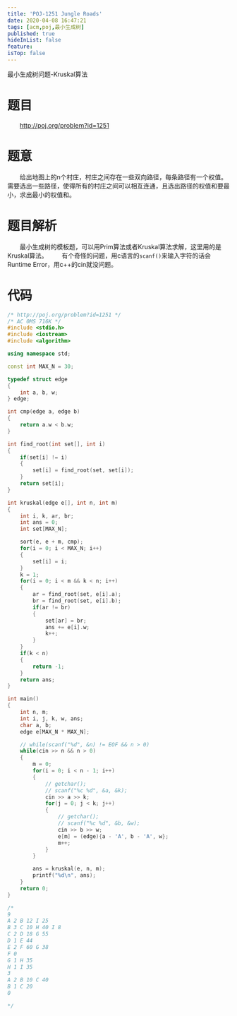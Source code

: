 ```yaml
---
title: 'POJ-1251 Jungle Roads'
date: 2020-04-08 16:47:21
tags: [acm,poj,最小生成树]
published: true
hideInList: false
feature: 
isTop: false
---
```

最小生成树问题-Kruskal算法
<!-- more -->

# 题目
&emsp;&emsp;<http://poj.org/problem?id=1251>

# 题意
&emsp;&emsp;给出地图上的n个村庄，村庄之间存在一些双向路径，每条路径有一个权值。需要选出一些路径，使得所有的村庄之间可以相互连通，且选出路径的权值和要最小，求出最小的权值和。

# 题目解析
&emsp;&emsp;最小生成树的模板题，可以用Prim算法或者Kruskal算法求解，这里用的是Kruskal算法。
&emsp;&emsp;有个奇怪的问题，用c语言的`scanf()`来输入字符的话会Runtime Error，用c++的cin就没问题。

# 代码
```cpp
/* http://poj.org/problem?id=1251 */
/* AC 0MS 716K */
#include <stdio.h>
#include <iostream>
#include <algorithm>

using namespace std;

const int MAX_N = 30;

typedef struct edge
{
	int a, b, w;
} edge;

int cmp(edge a, edge b)
{
	return a.w < b.w;
}

int find_root(int set[], int i)
{
	if(set[i] != i)
	{
		set[i] = find_root(set, set[i]);
	}
	return set[i];
}

int kruskal(edge e[], int n, int m)
{
	int i, k, ar, br;
	int ans = 0;
	int set[MAX_N];

	sort(e, e + m, cmp);
	for(i = 0; i < MAX_N; i++)
	{
		set[i] = i;
	}
	k = 1;
	for(i = 0; i < m && k < n; i++)
	{
		ar = find_root(set, e[i].a);
		br = find_root(set, e[i].b);
		if(ar != br)
		{
			set[ar] = br;
			ans += e[i].w;
			k++;
		}
	}
	if(k < n)
	{
		return -1;
	}
	return ans;
}

int main()
{
	int n, m;
	int i, j, k, w, ans;
	char a, b;
	edge e[MAX_N * MAX_N];

	// while(scanf("%d", &n) != EOF && n > 0)
	while(cin >> n && n > 0)
	{
		m = 0;
		for(i = 0; i < n - 1; i++)
		{
			// getchar();
			// scanf("%c %d", &a, &k);
			cin >> a >> k;
			for(j = 0; j < k; j++)
			{
				// getchar();
				// scanf("%c %d", &b, &w);
				cin >> b >> w;
				e[m] = (edge){a - 'A', b - 'A', w};
				m++;
			}
		}

		ans = kruskal(e, n, m);
		printf("%d\n", ans);
	}
	return 0;
}

/*
9
A 2 B 12 I 25
B 3 C 10 H 40 I 8
C 2 D 18 G 55
D 1 E 44
E 2 F 60 G 38
F 0
G 1 H 35
H 1 I 35
3
A 2 B 10 C 40
B 1 C 20
0

*/

```